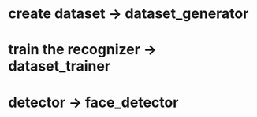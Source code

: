 # create dataset -> dataset_generator

# train the recognizer -> dataset_trainer

# detector -> face_detector
